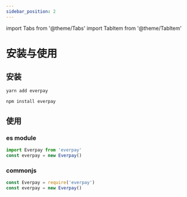 ```yaml
---
sidebar_position: 2
---
```


import Tabs from '@theme/Tabs'
import TabItem from '@theme/TabItem'

# 安装与使用

## 安装

<Tabs>
<TabItem value="yarn" label="yarn">

```bash
yarn add everpay
```

</TabItem>
<TabItem value="js" label="npm">

```bash
npm install everpay
```

</TabItem>
</Tabs>

## 使用

### es module
```js
import Everpay from 'everpay'
const everpay = new Everpay()
```

### commonjs
```js
const Everpay = require('everpay')
const everpay = new Everpay()
```